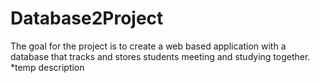 # Database2Project
The goal for the project is to create a web based application with a database that tracks and stores students meeting and studying together. *temp description
